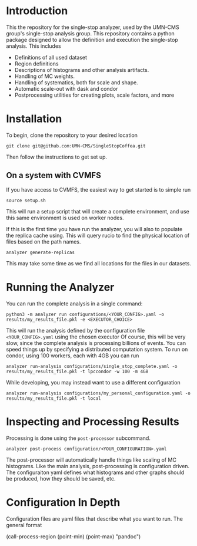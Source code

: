 

# Introduction

This the repository for the single-stop analyzer, used by the UMN-CMS group's single-stop analysis group.
This repository contains a python package designed to allow the definition and execution the single-stop analysis.
This includes
- Definitions of all used dataset
- Region definitions
- Descriptions of histograms and other analysis artifacts.
- Handling of MC weights.
- Handling of systematics, both for scale and shape.
- Automatic scale-out with dask and condor
- Postprocessing utilities for creating plots, scale factors, and more


# Installation

To begin, clone the repository to your desired location 

``` shell
git clone git@github.com:UMN-CMS/SingleStopCoffea.git
```

Then follow the instructions to get set up.

## On a system with CVMFS

If you have access to CVMFS, the easiest way to get started is to simple run 

``` shell
source setup.sh
```

This will run a setup script that will create a complete environment, and use this same environment is used on worker nodes.

If this is the first time you have run the analyzer, you will also to populate the replica cache using.
This will query rucio to find the physical location of files based on the path names.
``` shell
analyzer generate-replicas
```
This may take some time as we find all locations for the files in our datasets.


# Running the Analyzer

You can run the complete analysis in a single command:

``` shell
python3 -m analyzer run configurations/<YOUR_CONFIG>.yaml -o results/my_results_file.pkl -e <EXECUTOR_CHOICE>
```
This will run the analysis defined by the configuration file `<YOUR_CONFIG>.yaml` using the chosen executor
Of course, this will be very slow, since the complete analysis is processing billions of events.
You can speed things up by specifying a distributed computation system.
To run on condor, using 100 workers, each with 4GB you can run

``` shell
analyzer run-analysis configurations/single_stop_complete.yaml -o results/my_results_file.pkl -t lpccondor -w 100 -m 4GB
```

While developing, you may instead want to use a different configuration
``` shell
analyzer run-analysis configurations/my_personal_configuration.yaml -o results/my_results_file.pkl -t local
```


# Inspecting and Processing Results

Processing is done using the `post-processor` subcommand.

``` shell
analyzer post-process configuration/<YOUR_CONFIGURATION>.yaml
```

The post-processor will automatically handle things like scaling of MC histograms. 
Like the main analysis, post-processing is configuration driven. 
The configuraiton yaml defines what histograms and other graphs should be produced, how they should be saved, etc. 


# Configuration In Depth

Configuration files are yaml files that describe what you want to run. 
The general format 

(call-process-region (point-min) (point-max) "pandoc")
